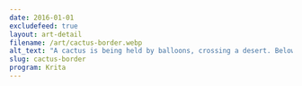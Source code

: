 ```yaml
---
date: 2016-01-01
excludefeed: true
layout: art-detail
filename: /art/cactus-border.webp
alt_text: "A cactus is being held by balloons, crossing a desert. Below is the United States border, and a car is seen revving in the distance."
slug: cactus-border
program: Krita
---
```

